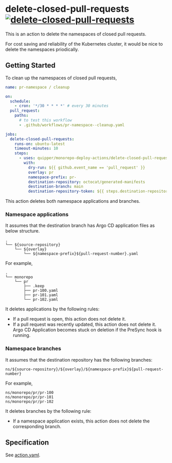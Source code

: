 # delete-closed-pull-requests [![delete-closed-pull-requests](https://github.com/quipper/monorepo-deploy-actions/actions/workflows/delete-closed-pull-requests.yaml/badge.svg)](https://github.com/quipper/monorepo-deploy-actions/actions/workflows/delete-closed-pull-requests.yaml)

This is an action to delete the namespaces of closed pull requests.

For cost saving and reliability of the Kubernetes cluster,
it would be nice to delete the namespaces priodically.

## Getting Started

To clean up the namespaces of closed pull requests,

```yaml
name: pr-namespace / cleanup

on:
  schedule:
    - cron: '*/30 * * * *' # every 30 minutes
  pull_request:
    paths:
      # to test this workflow
      - .github/workflows/pr-namespace--cleanup.yaml

jobs:
  delete-closed-pull-requests:
    runs-on: ubuntu-latest
    timeout-minutes: 10
    steps:
      - uses: quipper/monorepo-deploy-actions/delete-closed-pull-requests@v1
        with:
          dry-run: ${{ github.event_name == 'pull_request' }}
          overlay: pr
          namespace-prefix: pr-
          destination-repository: octocat/generated-manifests
          destination-branch: main
          destination-repository-token: ${{ steps.destination-repository-github-app.outputs.token }}
```

This action deletes both namespace applications and branches.

### Namespace applications

It assumes that the destination branch has Argo CD application files as below structure.

```
.
└── ${source-repository}
    └── ${overlay}
        └── ${namespace-prefix}${pull-request-number}.yaml
```

For example,

```
.
└── monorepo
    └── pr
        ├── .keep
        ├── pr-100.yaml
        ├── pr-101.yaml
        └── pr-102.yaml
```

It deletes applications by the following rules:

- If a pull request is open, this action does not delete it.
- If a pull request was recently updated, this action does not delete it.
  Argo CD Application becomes stuck on deletion if the PreSync hook is running.

### Namespace branches

It assumes that the destination repository has the following branches:

```
ns/${source-repository}/${overlay}/${namespace-prefix}${pull-request-number}
```

For example,

```
ns/monorepo/pr/pr-100
ns/monorepo/pr/pr-101
ns/monorepo/pr/pr-102
```

It deletes branches by the following rule:

- If a namespace application exists, this action does not delete the corresponding branch.

## Specification

See [action.yaml](action.yaml).
